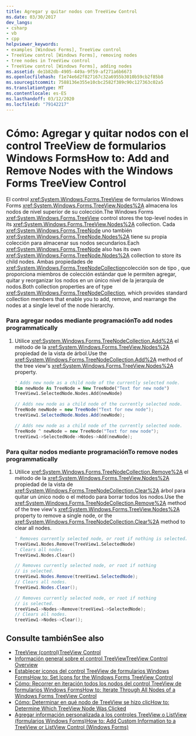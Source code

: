 ```yaml
---
title: Agregar y quitar nodos con TreeView Control
ms.date: 03/30/2017
dev_langs:
- csharp
- vb
- cpp
helpviewer_keywords:
- examples [Windows Forms], TreeView control
- TreeView control [Windows Forms], removing nodes
- tree nodes in TreeView control
- TreeView control [Windows Forms], adding nodes
ms.assetid: de1b82db-4905-449a-9f59-af271a6b6673
ms.openlocfilehash: f1e74e6d2f827167c32a6955b3010b59cb2f85b8
ms.sourcegitcommit: 7588136e355e10cbc2582f389c90c127363c02a5
ms.translationtype: MT
ms.contentlocale: es-ES
ms.lasthandoff: 03/12/2020
ms.locfileid: "79142217"
---
```

# <a name="how-to-add-and-remove-nodes-with-the-windows-forms-treeview-control"></a><span data-ttu-id="3efbb-102">Cómo: Agregar y quitar nodos con el control TreeView de formularios Windows Forms</span><span class="sxs-lookup"><span data-stu-id="3efbb-102">How to: Add and Remove Nodes with the Windows Forms TreeView Control</span></span>
<span data-ttu-id="3efbb-103">El control <xref:System.Windows.Forms.TreeView> de formularios Windows Forms <xref:System.Windows.Forms.TreeView.Nodes%2A> almacena los nodos de nivel superior de su colección.</span><span class="sxs-lookup"><span data-stu-id="3efbb-103">The Windows Forms <xref:System.Windows.Forms.TreeView> control stores the top-level nodes in its <xref:System.Windows.Forms.TreeView.Nodes%2A> collection.</span></span> <span data-ttu-id="3efbb-104">Cada <xref:System.Windows.Forms.TreeNode> uno también <xref:System.Windows.Forms.TreeNode.Nodes%2A> tiene su propia colección para almacenar sus nodos secundarios.</span><span class="sxs-lookup"><span data-stu-id="3efbb-104">Each <xref:System.Windows.Forms.TreeNode> also has its own <xref:System.Windows.Forms.TreeNode.Nodes%2A> collection to store its child nodes.</span></span> <span data-ttu-id="3efbb-105">Ambas propiedades de <xref:System.Windows.Forms.TreeNodeCollection>colección son de tipo , que proporciona miembros de colección estándar que le permiten agregar, quitar y reorganizar los nodos en un único nivel de la jerarquía de nodos.</span><span class="sxs-lookup"><span data-stu-id="3efbb-105">Both collection properties are of type <xref:System.Windows.Forms.TreeNodeCollection>, which provides standard collection members that enable you to add, remove, and rearrange the nodes at a single level of the node hierarchy.</span></span>  
  
### <a name="to-add-nodes-programmatically"></a><span data-ttu-id="3efbb-106">Para agregar nodos mediante programación</span><span class="sxs-lookup"><span data-stu-id="3efbb-106">To add nodes programmatically</span></span>  
  
1. <span data-ttu-id="3efbb-107">Utilice <xref:System.Windows.Forms.TreeNodeCollection.Add%2A> el método de la <xref:System.Windows.Forms.TreeView.Nodes%2A> propiedad de la vista de árbol.</span><span class="sxs-lookup"><span data-stu-id="3efbb-107">Use the <xref:System.Windows.Forms.TreeNodeCollection.Add%2A> method of the tree view's <xref:System.Windows.Forms.TreeView.Nodes%2A> property.</span></span>  
  
    ```vb  
    ' Adds new node as a child node of the currently selected node.  
    Dim newNode As TreeNode = New TreeNode("Text for new node")  
    TreeView1.SelectedNode.Nodes.Add(newNode)  
    ```  
  
    ```csharp  
    // Adds new node as a child node of the currently selected node.  
    TreeNode newNode = new TreeNode("Text for new node");  
    treeView1.SelectedNode.Nodes.Add(newNode);  
    ```  
  
    ```cpp  
    // Adds new node as a child node of the currently selected node.  
    TreeNode ^ newNode = new TreeNode("Text for new node");  
    treeView1->SelectedNode->Nodes->Add(newNode);  
    ```  
  
### <a name="to-remove-nodes-programmatically"></a><span data-ttu-id="3efbb-108">Para quitar nodos mediante programación</span><span class="sxs-lookup"><span data-stu-id="3efbb-108">To remove nodes programmatically</span></span>  
  
1. <span data-ttu-id="3efbb-109">Utilice <xref:System.Windows.Forms.TreeNodeCollection.Remove%2A> el método de la <xref:System.Windows.Forms.TreeView.Nodes%2A> propiedad de la vista de <xref:System.Windows.Forms.TreeNodeCollection.Clear%2A> árbol para quitar un único nodo o el método para borrar todos los nodos.</span><span class="sxs-lookup"><span data-stu-id="3efbb-109">Use the <xref:System.Windows.Forms.TreeNodeCollection.Remove%2A> method of the tree view's <xref:System.Windows.Forms.TreeView.Nodes%2A> property to remove a single node, or the <xref:System.Windows.Forms.TreeNodeCollection.Clear%2A> method to clear all nodes.</span></span>  
  
    ```vb  
    ' Removes currently selected node, or root if nothing is selected.  
    TreeView1.Nodes.Remove(TreeView1.SelectedNode)  
    ' Clears all nodes.  
    TreeView1.Nodes.Clear()  
    ```  
  
    ```csharp  
    // Removes currently selected node, or root if nothing
    // is selected.  
    treeView1.Nodes.Remove(treeView1.SelectedNode);  
    // Clears all nodes.  
    TreeView1.Nodes.Clear();  
    ```  
  
    ```cpp  
    // Removes currently selected node, or root if nothing  
    // is selected.  
    treeView1->Nodes->Remove(treeView1->SelectedNode);  
    // Clears all nodes.  
    treeView1->Nodes->Clear();  
    ```  
  
## <a name="see-also"></a><span data-ttu-id="3efbb-110">Consulte también</span><span class="sxs-lookup"><span data-stu-id="3efbb-110">See also</span></span>

- [<span data-ttu-id="3efbb-111">TreeView (control)</span><span class="sxs-lookup"><span data-stu-id="3efbb-111">TreeView Control</span></span>](treeview-control-windows-forms.md)
- [<span data-ttu-id="3efbb-112">Información general sobre el control TreeView</span><span class="sxs-lookup"><span data-stu-id="3efbb-112">TreeView Control Overview</span></span>](treeview-control-overview-windows-forms.md)
- [<span data-ttu-id="3efbb-113">Establecer iconos del control TreeView de formularios Windows Forms</span><span class="sxs-lookup"><span data-stu-id="3efbb-113">How to: Set Icons for the Windows Forms TreeView Control</span></span>](how-to-set-icons-for-the-windows-forms-treeview-control.md)
- [<span data-ttu-id="3efbb-114">Cómo: Recorrer en iteración todos los nodos del control TreeView de formularios Windows Forms</span><span class="sxs-lookup"><span data-stu-id="3efbb-114">How to: Iterate Through All Nodes of a Windows Forms TreeView Control</span></span>](how-to-iterate-through-all-nodes-of-a-windows-forms-treeview-control.md)
- [<span data-ttu-id="3efbb-115">Cómo: Determinar en qué nodo de TreeView se hizo clic</span><span class="sxs-lookup"><span data-stu-id="3efbb-115">How to: Determine Which TreeView Node Was Clicked</span></span>](how-to-determine-which-treeview-node-was-clicked-windows-forms.md)
- [<span data-ttu-id="3efbb-116">Agregar información personalizada a los controles TreeView o ListView (formularios Windows Forms)</span><span class="sxs-lookup"><span data-stu-id="3efbb-116">How to: Add Custom Information to a TreeView or ListView Control (Windows Forms)</span></span>](add-custom-information-to-a-treeview-or-listview-control-wf.md)
